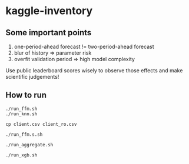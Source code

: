 # kaggle-inventory

## Some important points

1. one-period-ahead forecast != two-period-ahead forecast
2. blur of history => parameter risk
3. overfit validation period => high model complexity

Use public leaderboard scores wisely to observe those effects and make scientific judgements!

## How to run
```
./run_ffm.sh
./run_knn.sh

cp client.csv client_ro.csv

./run_ffm.s.sh

./run_aggregate.sh

./run_xgb.sh
```
